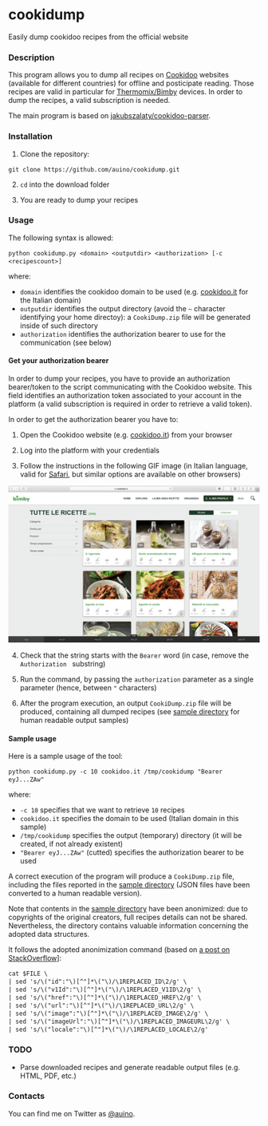# cookidump

Easily dump cookidoo recipes from the official website

### Description ###

This program allows you to dump all recipes on [Cookidoo](https://cookidoo.co.uk) websites (available for different countries) for offline and posticipate reading.
Those recipes are valid in particular for [Thermomix/Bimby](https://en.wikipedia.org/wiki/Thermomix) devices.
In order to dump the recipes, a valid subscription is needed.

The main program is based on [jakubszalaty/cookidoo-parser](https://github.com/jakubszalaty/cookidoo-parser).

### Installation ###


1. Clone the repository:

```
git clone https://github.com/auino/cookidump.git
```

2. `cd` into the download folder

3. You are ready to dump your recipes

### Usage ###

The following syntax is allowed:

```
python cookidump.py <domain> <outputdir> <authorization> [-c <recipescount>]
```

where:
* `domain` identifies the cookidoo domain to be used (e.g. [cookidoo.it](http://cookidoo.it) for the Italian domain)
* `outputdir` identifies the output directory (avoid the `~` character identifying your home directoy): a `CookiDump.zip` file will be generated inside of such directory
* `authorization` identifies the authorization bearer to use for the communication (see below)

#### Get your authorization bearer ####

In order to dump your recipes, you have to provide an authorization bearer/token to the script communicating with the Cookidoo website.
This field identifies an authorization token associated to your account in the platform (a valid subscription is required in order to retrieve a valid token).

In order to get the authorization bearer you have to:

1. Open the Cookidoo website (e.g. [cookidoo.it](http://cookidoo.it)) from your browser

2. Log into the platform with your credentials

3. Follow the instructions in the following GIF image (in Italian language, valid for [Safari](https://www.apple.com/safari/), but similar options are available on other browsers)

![Steps to get Your Authorization Bearer](authorizationbearer.gif)

4. Check that the string starts with the `Bearer` word (in case, remove the `Authorization ` substring)

5. Run the command, by passing the `authorization` parameter as a single parameter (hence, between `"` characters)

6. After the program execution, an output `CookiDump.zip` file will be produced, containing all dumped recipes (see [sample directory](https://github.com/auino/cookidump/tree/master/sample_output) for human readable output samples)

#### Sample usage ####

Here is a sample usage of the tool:

```
python cookidump.py -c 10 cookidoo.it /tmp/cookidump "Bearer eyJ...ZAw"
```

where:
* `-c 10` specifies that we want to retrieve `10` recipes
* `cookidoo.it` specifies the domain to be used (Italian domain in this sample)
* `/tmp/cookidump` specifies the output (temporary) directory (it will be created, if not already existent)
* `"Bearer eyJ...ZAw"` (cutted) specifies the authorization bearer to be used 

A correct execution of the program will produce a `CookiDump.zip` file, including the files reported in the [sample directory](https://github.com/auino/cookidump/tree/master/sample_output) (JSON files have been converted to a human readable version).

Note that contents in the [sample directory](https://github.com/auino/cookidump/tree/master/sample_output) have been anonimized: due to copyrights of the original creators, full recipes details can not be shared.
Nevertheless, the directory contains valuable information concerning the adopted data structures.

It follows the adopted anonimization command (based on [a post on StackOverflow](https://stackoverflow.com/questions/26281538/find-and-replace-for-json-with-sed-or-awk)]:

```
cat $FILE \
| sed 's/\("id":"\)[^"]*\("\)/\1REPLACED_ID\2/g' \
| sed 's/\("v1Id":"\)[^"]*\("\)/\1REPLACED_V1ID\2/g' \
| sed 's/\("href":"\)[^"]*\("\)/\1REPLACED_HREF\2/g' \
| sed 's/\("url":"\)[^"]*\("\)/\1REPLACED_URL\2/g' \
| sed 's/\("image":"\)[^"]*\("\)/\1REPLACED_IMAGE\2/g' \
| sed 's/\("imageUrl":"\)[^"]*\("\)/\1REPLACED_IMAGEURL\2/g' \
| sed 's/\("locale":"\)[^"]*\("\)/\1REPLACED_LOCALE\2/g'
```

### TODO ###

* Parse downloaded recipes and generate readable output files (e.g. HTML, PDF, etc.)

### Contacts ###

You can find me on Twitter as [@auino](https://twitter.com/auino).

